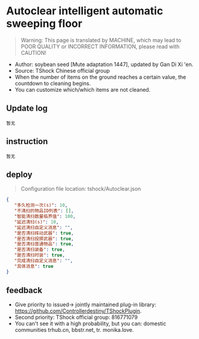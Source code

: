 # Autoclear intelligent automatic sweeping floor

> Warning: This page is translated by MACHINE, which may lead to POOR QUALITY or INCORRECT INFORMATION, please read with CAUTION!


- Author: soybean seed [Mute adaptation 1447], updated by Gan Di Xi 'en.
- Source: TShock Chinese official group
- When the number of items on the ground reaches a certain value, the countdown to cleaning begins.
- You can customize which/which items are not cleaned.

## Update log

```
暂无
```

## instruction

```
暂无
```

## deploy
> Configuration file location: tshock/Autoclear.json
```json
{
   "多久检测一次(s)": 10,
   "不清扫的物品ID列表": [],
   "智能清扫数量临界值": 100,
   "延迟清扫(s)": 10,
   "延迟清扫自定义消息": "",
   "是否清扫挥动武器": true,
   "是否清扫投掷武器": true,
   "是否清扫普通物品": true,
   "是否清扫装备": true,
   "是否清扫时装": true,
   "完成清扫自定义消息": "",
   "具体消息": true
}
```
## feedback
- Give priority to issued-> jointly maintained plug-in library: https://github.com/Controllerdestiny/TShockPlugin.
- Second priority: TShock official group: 816771079
- You can't see it with a high probability, but you can: domestic communities trhub.cn, bbstr.net, tr. monika.love.